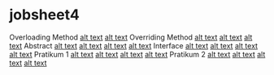 # jobsheet4
Overloading Method
[alt text](https://github.com/cahyatri/jobsheet4/blob/master/Modul%204/overloading.png)
[alt text](https://github.com/cahyatri/jobsheet4/blob/master/Modul%204/overloading1.png)
Overriding Method
[alt text](https://github.com/cahyatri/jobsheet4/blob/master/Modul%204/overriding.png)
[alt text](https://github.com/cahyatri/jobsheet4/blob/master/Modul%204/overriding2.png)
[alt text](https://github.com/cahyatri/jobsheet4/blob/master/Modul%204/overriding3.png)
Abstract
[alt text](https://github.com/cahyatri/jobsheet4/blob/master/Modul%204/abstract%20sample.png)
[alt text](https://github.com/cahyatri/jobsheet4/blob/master/Modul%204/bangun%20datar.png)
[alt text](https://github.com/cahyatri/jobsheet4/blob/master/Modul%204/bujursangkar.png)
[alt text](https://github.com/cahyatri/jobsheet4/blob/master/Modul%204/lingkaran.png)
Interface
[alt text](https://github.com/cahyatri/jobsheet4/blob/master/Modul%204/Interface%20Bangundatar.png)
[alt text](https://github.com/cahyatri/jobsheet4/blob/master/Modul%204/Interface%20Bujusangkar.png)
[alt text](https://github.com/cahyatri/jobsheet4/blob/master/Modul%204/Interface%20Sample.png)
[alt text](https://github.com/cahyatri/jobsheet4/blob/master/Modul%204/Interface%20Segitiga.png)
Pratikum 1
[alt text](https://github.com/cahyatri/jobsheet4/blob/master/Modul%204/pratikum%20manusia.png)
[alt text](https://github.com/cahyatri/jobsheet4/blob/master/Modul%204/laki%20laki.png)
[alt text](https://github.com/cahyatri/jobsheet4/blob/master/Modul%204/perempuan.png)
[alt text](https://github.com/cahyatri/jobsheet4/blob/master/Modul%204/hasil%20berat%20ideal.png)
Pratikum 2
[alt text](https://github.com/cahyatri/jobsheet4/blob/master/Modul%204/pratikum.png)
[alt text](https://github.com/cahyatri/jobsheet4/blob/master/Modul%204/pratikum1.png)
[alt text](https://github.com/cahyatri/jobsheet4/blob/master/Modul%204/pratikum3.png)
[alt text](https://github.com/cahyatri/jobsheet4/blob/master/Modul%204/hasil%20interfacekalkulator.png)
